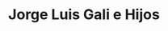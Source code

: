 ---
title: "Jorge Luis Gali e Hijos"
url: /ciudad-autonoma-de-buenos-aires/jorge-luis-gali-e-hijos/
shop: Autohaus
---